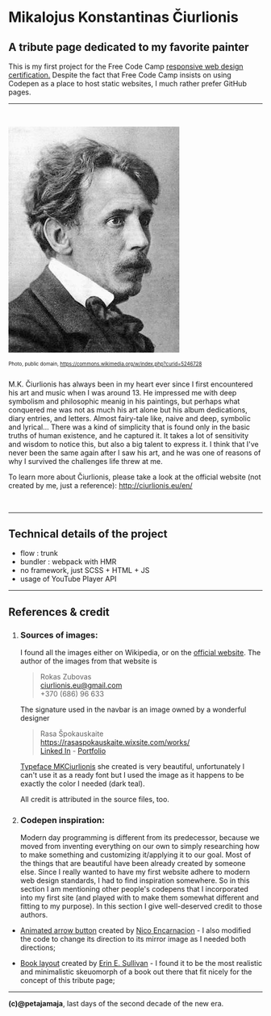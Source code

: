 # Mikalojus Konstantinas Čiurlionis

## A tribute page dedicated to my favorite painter

This is my first project for the Free Code Camp [responsive web design certification.](https://www.freecodecamp.org/learn/responsive-web-design/responsive-web-design-projects/) Despite the fact that Free Code Camp insists on using Codepen as a place to host static websites, I much rather prefer GitHub pages.

***
<br>

![Photoportrait](img/Mikalojus_Konstantinas_Ciurlionis.jpg)

<sup><sup>Photo, public domain, https://commons.wikimedia.org/w/index.php?curid=5246728</sup></sup>

M.K. Čiurlionis has always been in my heart ever since I first encountered his art and music when I was around 13. He impressed me with deep symbolism and philosophic meanig in his paintings, but perhaps what conquered me was not as much his art alone but his album dedications, diary entries, and letters. Almost fairy-tale like, naive and deep, symbolic and lyrical... There was a kind of simplicity that is found only in the basic truths of human existence, and he captured it. It takes a lot of sensitivity and wisdom to notice this, but also a big talent to express it. I think that I've never been the same again after I saw his art, and he was one of reasons of why I survived the challenges life threw at me.

To learn more about Čiurlionis, please take a look at the official website (not created by me, just a reference): http://ciurlionis.eu/en/

<br>

***
## Technical details of the project

+ flow : trunk
+ bundler : webpack with HMR
+ no framework, just SCSS + HTML + JS
+ usage of YouTube Player API

***

## References & credit

1) ### Sources of images:

    I found all the images either on Wikipedia, or on the  [official website](http://ciurlionis.eu/en/). The author of the images from that website is 
    
    > Rokas Zubovas <br>
    > ciurlionis.eu@gmail.com <br>
    > +370 (686) 96 633 

    The signature used in the navbar is an image owned by a wonderful designer

    > Rasa Špokauskaite <br>
    > https://rasaspokauskaite.wixsite.com/works/<br>
    > [Linked In](https://www.linkedin.com/in/rasa-%C5%A1pokauskait%C4%97-3774a82a/) - [Portfolio](https://www.behance.net/rasiko/frame)
    
     [Typeface MKCiurlionis](https://www.behance.net/gallery/1103787/Typeface-MKCiurlionis) she created is very beautiful, unfortunately I can't use it as a ready font but I used the image as it happens to be exactly the color I needed (dark teal).

    All credit is attributed in the source files, too.

2) ### Codepen inspiration:

    Modern day programming is different from its predecessor, because we moved from inventing everything on our own to simply researching how to make something and customizing it/applying it to our goal. Most of the things that are beautiful have been already created by someone else. Since I really wanted to have my first website adhere to modern web design standards, I had to find inspiration somewhere. So in this section I am mentioning other people's codepens that I incorporated into my first site (and played with to make them somewhat different and fitting to my purpose). In this section I give well-deserved credit to those authors.

+ [Animated arrow button](https://codepen.io/nicoencarnacion/pen/XpaRQV) created by [Nico Encarnacion](https://codepen.io/nicoencarnacion) - I also modified the code to change its direction to its mirror image as I needed both directions;

+ [Book layout](https://codepen.io/erinesullivan/pen/gxdbzp) created by [Erin E. Sullivan](https://codepen.io/erinesullivan) - I found it to be the most realistic and minimalistic skeuomorph of a book out there that fit nicely for the concept of this tribute page;


***

**(c)@petajamaja**, last days of the second decade of the new era.